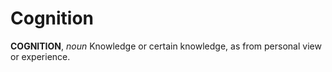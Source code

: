# Cognition

**COGNITION**, _noun_ Knowledge or certain knowledge, as from personal view or experience.